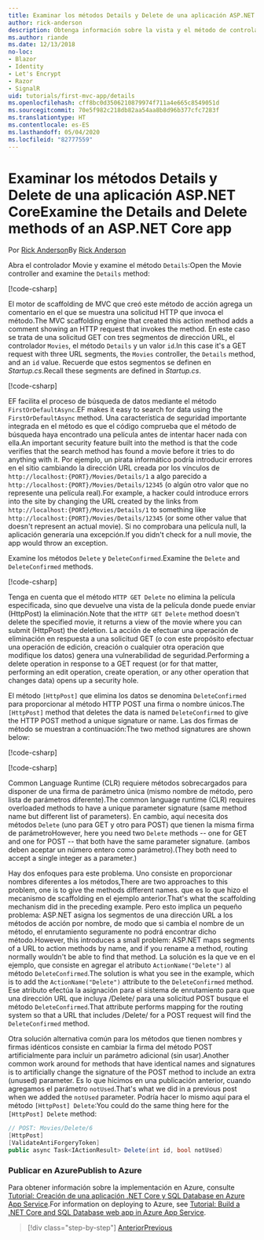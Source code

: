 ```yaml
---
title: Examinar los métodos Details y Delete de una aplicación ASP.NET Core
author: rick-anderson
description: Obtenga información sobre la vista y el método de controlador Details en una aplicación básica ASP.NET Core MVC.
ms.author: riande
ms.date: 12/13/2018
no-loc:
- Blazor
- Identity
- Let's Encrypt
- Razor
- SignalR
uid: tutorials/first-mvc-app/details
ms.openlocfilehash: cff8bc0d3506210879974f711a4e665c8549051d
ms.sourcegitcommit: 70e5f982c218db82aa54aa8b8d96b377cfc7283f
ms.translationtype: HT
ms.contentlocale: es-ES
ms.lasthandoff: 05/04/2020
ms.locfileid: "82777559"
---
```

# <a name="examine-the-details-and-delete-methods-of-an-aspnet-core-app"></a><span data-ttu-id="6e483-103">Examinar los métodos Details y Delete de una aplicación ASP.NET Core</span><span class="sxs-lookup"><span data-stu-id="6e483-103">Examine the Details and Delete methods of an ASP.NET Core app</span></span>

<span data-ttu-id="6e483-104">Por [Rick Anderson](https://twitter.com/RickAndMSFT)</span><span class="sxs-lookup"><span data-stu-id="6e483-104">By [Rick Anderson](https://twitter.com/RickAndMSFT)</span></span>

<span data-ttu-id="6e483-105">Abra el controlador Movie y examine el método `Details`:</span><span class="sxs-lookup"><span data-stu-id="6e483-105">Open the Movie controller and examine the `Details` method:</span></span>

[!code-csharp[](start-mvc/sample/MvcMovie22/Controllers/MoviesController.cs?name=snippet_details)]

<span data-ttu-id="6e483-106">El motor de scaffolding de MVC que creó este método de acción agrega un comentario en el que se muestra una solicitud HTTP que invoca el método.</span><span class="sxs-lookup"><span data-stu-id="6e483-106">The MVC scaffolding engine that created this action method adds a comment showing an HTTP request that invokes the method.</span></span> <span data-ttu-id="6e483-107">En este caso se trata de una solicitud GET con tres segmentos de dirección URL, el controlador `Movies`, el método `Details` y un valor `id`.</span><span class="sxs-lookup"><span data-stu-id="6e483-107">In this case it's a GET request with three URL segments, the `Movies` controller, the `Details` method, and an `id` value.</span></span> <span data-ttu-id="6e483-108">Recuerde que estos segmentos se definen en *Startup.cs*.</span><span class="sxs-lookup"><span data-stu-id="6e483-108">Recall these segments are defined in *Startup.cs*.</span></span>

[!code-csharp[](start-mvc/sample/MvcMovie3/Startup.cs?highlight=5&name=snippet_1)]

<span data-ttu-id="6e483-109">EF facilita el proceso de búsqueda de datos mediante el método `FirstOrDefaultAsync`.</span><span class="sxs-lookup"><span data-stu-id="6e483-109">EF makes it easy to search for data using the `FirstOrDefaultAsync` method.</span></span> <span data-ttu-id="6e483-110">Una característica de seguridad importante integrada en el método es que el código comprueba que el método de búsqueda haya encontrado una película antes de intentar hacer nada con ella.</span><span class="sxs-lookup"><span data-stu-id="6e483-110">An important security feature built into the method is that the code verifies that the search method has found a movie before it tries to do anything with it.</span></span> <span data-ttu-id="6e483-111">Por ejemplo, un pirata informático podría introducir errores en el sitio cambiando la dirección URL creada por los vínculos de `http://localhost:{PORT}/Movies/Details/1` a algo parecido a `http://localhost:{PORT}/Movies/Details/12345` (o algún otro valor que no represente una película real).</span><span class="sxs-lookup"><span data-stu-id="6e483-111">For example, a hacker could introduce errors into the site by changing the URL created by the links from `http://localhost:{PORT}/Movies/Details/1` to something like  `http://localhost:{PORT}/Movies/Details/12345` (or some other value that doesn't represent an actual movie).</span></span> <span data-ttu-id="6e483-112">Si no comprobara una película null, la aplicación generaría una excepción.</span><span class="sxs-lookup"><span data-stu-id="6e483-112">If you didn't check for a null movie, the app would throw an exception.</span></span>

<span data-ttu-id="6e483-113">Examine los métodos `Delete` y `DeleteConfirmed`.</span><span class="sxs-lookup"><span data-stu-id="6e483-113">Examine the `Delete` and `DeleteConfirmed` methods.</span></span>

[!code-csharp[](start-mvc/sample/MvcMovie22/Controllers/MoviesController.cs?name=snippet_delete)]

<span data-ttu-id="6e483-114">Tenga en cuenta que el método `HTTP GET Delete` no elimina la película especificada, sino que devuelve una vista de la película donde puede enviar (HttpPost) la eliminación.</span><span class="sxs-lookup"><span data-stu-id="6e483-114">Note that the `HTTP GET Delete` method doesn't delete the specified movie, it returns a view of the movie where you can submit (HttpPost) the deletion.</span></span> <span data-ttu-id="6e483-115">La acción de efectuar una operación de eliminación en respuesta a una solicitud GET (o con este propósito efectuar una operación de edición, creación o cualquier otra operación que modifique los datos) genera una vulnerabilidad de seguridad.</span><span class="sxs-lookup"><span data-stu-id="6e483-115">Performing a delete operation in response to a GET request (or for that matter, performing an edit operation, create operation, or any other operation that changes data) opens up a security hole.</span></span>

<span data-ttu-id="6e483-116">El método `[HttpPost]` que elimina los datos se denomina `DeleteConfirmed` para proporcionar al método HTTP POST una firma o nombre únicos.</span><span class="sxs-lookup"><span data-stu-id="6e483-116">The `[HttpPost]` method that deletes the data is named `DeleteConfirmed` to give the HTTP POST method a unique signature or name.</span></span> <span data-ttu-id="6e483-117">Las dos firmas de método se muestran a continuación:</span><span class="sxs-lookup"><span data-stu-id="6e483-117">The two method signatures are shown below:</span></span>

[!code-csharp[](start-mvc/sample/MvcMovie/Controllers/MoviesController.cs?name=snippet_delete2)]

[!code-csharp[](start-mvc/sample/MvcMovie/Controllers/MoviesController.cs?name=snippet_delete3)]

<span data-ttu-id="6e483-118">Common Language Runtime (CLR) requiere métodos sobrecargados para disponer de una firma de parámetro única (mismo nombre de método, pero lista de parámetros diferente).</span><span class="sxs-lookup"><span data-stu-id="6e483-118">The common language runtime (CLR) requires overloaded methods to have a unique parameter signature (same method name but different list of parameters).</span></span> <span data-ttu-id="6e483-119">En cambio, aquí necesita dos métodos `Delete` (uno para GET y otro para POST) que tienen la misma firma de parámetro</span><span class="sxs-lookup"><span data-stu-id="6e483-119">However, here you need two `Delete` methods -- one for GET and one for POST -- that both have the same parameter signature.</span></span> <span data-ttu-id="6e483-120">(ambos deben aceptar un número entero como parámetro).</span><span class="sxs-lookup"><span data-stu-id="6e483-120">(They both need to accept a single integer as a parameter.)</span></span>

<span data-ttu-id="6e483-121">Hay dos enfoques para este problema. Uno consiste en proporcionar nombres diferentes a los métodos,</span><span class="sxs-lookup"><span data-stu-id="6e483-121">There are two approaches to this problem, one is to give the methods different names.</span></span> <span data-ttu-id="6e483-122">que es lo que hizo el mecanismo de scaffolding en el ejemplo anterior.</span><span class="sxs-lookup"><span data-stu-id="6e483-122">That's what the scaffolding mechanism did in the preceding example.</span></span> <span data-ttu-id="6e483-123">Pero esto implica un pequeño problema: ASP.NET asigna los segmentos de una dirección URL a los métodos de acción por nombre, de modo que si cambia el nombre de un método, el enrutamiento seguramente no podrá encontrar dicho método.</span><span class="sxs-lookup"><span data-stu-id="6e483-123">However, this introduces a small problem: ASP.NET maps segments of a URL to action methods by name, and if you rename a method, routing normally wouldn't be able to find that method.</span></span> <span data-ttu-id="6e483-124">La solución es la que ve en el ejemplo, que consiste en agregar el atributo `ActionName("Delete")` al método `DeleteConfirmed`.</span><span class="sxs-lookup"><span data-stu-id="6e483-124">The solution is what you see in the example, which is to add the `ActionName("Delete")` attribute to the `DeleteConfirmed` method.</span></span> <span data-ttu-id="6e483-125">Ese atributo efectúa la asignación para el sistema de enrutamiento para que una dirección URL que incluya /Delete/ para una solicitud POST busque el método `DeleteConfirmed`.</span><span class="sxs-lookup"><span data-stu-id="6e483-125">That attribute performs mapping for the routing system so that a URL that includes /Delete/ for a POST request will find the `DeleteConfirmed` method.</span></span>

<span data-ttu-id="6e483-126">Otra solución alternativa común para los métodos que tienen nombres y firmas idénticos consiste en cambiar la firma del método POST artificialmente para incluir un parámetro adicional (sin usar).</span><span class="sxs-lookup"><span data-stu-id="6e483-126">Another common work around for methods that have identical names and signatures is to artificially change the signature of the POST method to include an extra (unused) parameter.</span></span> <span data-ttu-id="6e483-127">Es lo que hicimos en una publicación anterior, cuando agregamos el parámetro `notUsed`.</span><span class="sxs-lookup"><span data-stu-id="6e483-127">That's what we did in a previous post when we added the `notUsed` parameter.</span></span> <span data-ttu-id="6e483-128">Podría hacer lo mismo aquí para el método `[HttpPost] Delete`:</span><span class="sxs-lookup"><span data-stu-id="6e483-128">You could do the same thing here for the `[HttpPost] Delete` method:</span></span>

```csharp
// POST: Movies/Delete/6
[HttpPost]
[ValidateAntiForgeryToken]
public async Task<IActionResult> Delete(int id, bool notUsed)
```

### <a name="publish-to-azure"></a><span data-ttu-id="6e483-129">Publicar en Azure</span><span class="sxs-lookup"><span data-stu-id="6e483-129">Publish to Azure</span></span>

<span data-ttu-id="6e483-130">Para obtener información sobre la implementación en Azure, consulte [Tutorial: Creación de una aplicación .NET Core y SQL Database en Azure App Service](/azure/app-service/app-service-web-tutorial-dotnetcore-sqldb).</span><span class="sxs-lookup"><span data-stu-id="6e483-130">For information on deploying to Azure, see [Tutorial: Build a .NET Core and SQL Database web app in Azure App Service](/azure/app-service/app-service-web-tutorial-dotnetcore-sqldb).</span></span>

> [!div class="step-by-step"]
> [<span data-ttu-id="6e483-131">Anterior</span><span class="sxs-lookup"><span data-stu-id="6e483-131">Previous</span></span>](validation.md)
